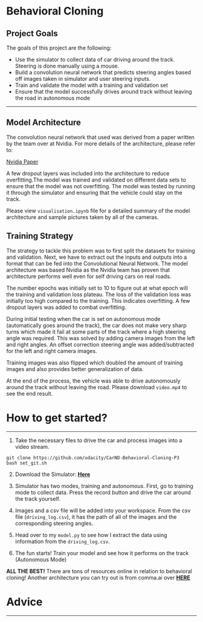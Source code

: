 # **Behavioral Cloning** 

## Project Goals

The goals of this project are the following:
* Use the simulator to collect data of car driving around the track. Steering is done manually using a mouse.
* Build a convolution neural network that predicts steering angles based off images taken in simulator and user steering inputs.
* Train and validate the model with a training and validation set
* Ensure that the model successfully drives around track without leaving the road in autonomous mode 

---


## Model Architecture 


The convolution neural network that used was derived from a paper written by the team over at Nvidia. For more details of the architecture, please refer to:

[Nvidia Paper](https://arxiv.org/pdf/1704.07911.pdf)

A few dropout layers was included into the architecture to reduce overfitting.The model was trained and validated on different data sets to ensure that the model was not overfitting. The model was tested by running it through the simulator and ensuring that the vehicle could stay on the track.

Please view `visualisation.ipynb` file for a detailed summary of the model architecture and sample pictures taken by all of the cameras.


## Training Strategy

The strategy to tackle this problem was to first split the datasets for training and validation. Next, we have to extract out the inputs and outputs into a format that can be fed into the Convolutional Neural Network. The model architecture was based Nvidia as the Nvidia team has proven that architecture performs well even for self driving cars on real roads.

The number epochs was initially set to 10 to figure out at what epoch will the training and validation loss plateau. The loss of the validation loss was initially too high compared to the training. This indicates overfitting. A few dropout layers was added to 
combat overfitting.

During initial testing when the car is set on autonomous mode (automatically goes around the track), the car does not make very sharp turns which made it fail at some parts of the track where a high steering angle was required. This was solved by adding camera images from the left and right angles. An offset correction steering angle was added/subtracted for the left and right camera images.

Training images was also flipped which doubled the amount of training images and also provides better generalization of data.

At the end of the process, the vehicle was able to drive autonomously around the track without leaving the road. Please download `video.mp4` to see the end result.


# How to get started?
---

1. Take the necessary files to drive the car and process images into a video stream.

```
git clone https://github.com/udacity/CarND-Behavioral-Cloning-P3
bash set_git.sh

```

2. Download the Simulator: [**Here**](https://github.com/udacity/self-driving-car-sim)

3. Simulator has two modes, training and autonomous. First, go to training mode to collect data. Press the record button and drive the car around the track yourself.

4. Images and a csv file will be added into your workspace. From the csv file (`driving_log.csv`), it has the path of all of the images and the corresponding steering angles.

5. Head over to my `model.py` to see how I extract the data using information from the `driving_log.csv`. 

6. The fun starts! Train your model and see how it performs on the track (Autonomous Mode)

**ALL THE BEST!** There are tons of resources online in relation to behavioral cloning! Another architecture you can try out is from comma.ai over [**HERE**](https://github.com/commaai/research/blob/master/train_steering_model.py)


# Advice
---



